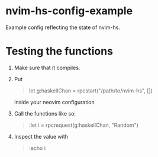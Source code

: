 # nvim-hs-config-example
Example config reflecting the state of nvim-hs.

# Testing the functions

1) Make sure that it compiles.
2) Put

   > let g:haskellChan = rpcstart("/path/to/nvim-hs", [])

   inside your neovim configuration

3) Call the functions like so:

   > :let i = rpcrequest(g:haskellChan, "Random")

4) Inspect the value with

   > :echo i


